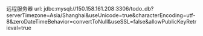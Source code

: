 
远程服务器
url: jdbc:mysql://150.158.161.208:3306/todo_db?serverTimezone=Asia/Shanghai&useUnicode=true&characterEncoding=utf-8&zeroDateTimeBehavior=convertToNull&useSSL=false&allowPublicKeyRetrieval=true


